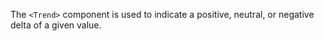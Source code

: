 The `<Trend>` component is used to indicate a positive, neutral, or negative delta of a given value.
